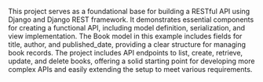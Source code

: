 This project serves as a foundational base for building a RESTful API using Django and Django REST framework. It demonstrates essential components for creating a functional API, including model definition, serialization, and view implementation. The Book model in this example includes fields for title, author, and published_date, providing a clear structure for managing book records. The project includes API endpoints to list, create, retrieve, update, and delete books, offering a solid starting point for developing more complex APIs and easily extending the setup to meet various requirements.
